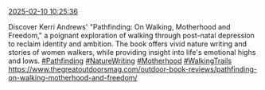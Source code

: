 [2025-02-10 10:25:36](https://mstdn.social/@hill_wanderer/113979106009865323)

Discover Kerri Andrews&#39; &quot;Pathfinding: On Walking, Motherhood and Freedom,&quot; a poignant exploration of walking through post-natal depression to reclaim identity and ambition. The book offers vivid nature writing and stories of women walkers, while providing insight into life&#39;s emotional highs and lows. <a href="https://mstdn.social/tags/Pathfinding" class="mention hashtag" rel="tag">#Pathfinding</a> <a href="https://mstdn.social/tags/NatureWriting" class="mention hashtag" rel="tag">#NatureWriting</a> <a href="https://mstdn.social/tags/Motherhood" class="mention hashtag" rel="tag">#Motherhood</a> <a href="https://mstdn.social/tags/WalkingTrails" class="mention hashtag" rel="tag">#WalkingTrails</a> <a href="https://www.thegreatoutdoorsmag.com/outdoor-book-reviews/pathfinding-on-walking-motherhood-and-freedom/" target="_blank" rel="nofollow noopener noreferrer" translate="no">https://www.thegreatoutdoorsmag.com/outdoor-book-reviews/pathfinding-on-walking-motherhood-and-freedom/</a>